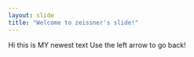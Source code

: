 ```yaml
---
layout: slide
title: "Welcome to zeissner's slide!"
---
```

Hi this is MY newest text
Use the left arrow to go back!